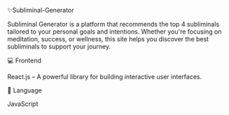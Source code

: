✨Subliminal-Generator

Subliminal Generator is a platform that recommends the top 4 subliminals tailored to your personal goals and intentions. Whether you're focusing on meditation, success, or wellness, this site helps you discover the best subliminals to support your journey.

💻 Frontend

React.js – A powerful library for building interactive user interfaces.

💬 Language 

JavaScript
